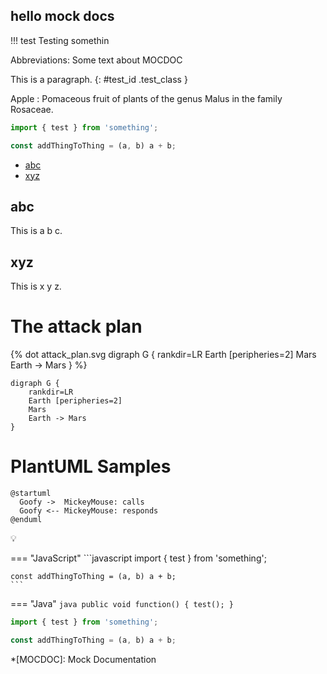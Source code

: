 ## hello mock docs

!!! test
Testing somethin

Abbreviations: 
Some text about MOCDOC

This is a paragraph.
{: #test_id .test_class }

Apple
: Pomaceous fruit of plants of the genus Malus in
the family Rosaceae.

```javascript
import { test } from 'something';

const addThingToThing = (a, b) a + b;
```

- [abc](#abc)
- [xyz](#xyz)

## abc

This is a b c.

## xyz

This is x y z.

# The attack plan

{% dot attack_plan.svg
    digraph G {
        rankdir=LR
        Earth [peripheries=2]
        Mars
        Earth -> Mars
    }
%}

```graphviz dot attack_plan.svg
digraph G {
    rankdir=LR
    Earth [peripheries=2]
    Mars
    Earth -> Mars
}
```

# PlantUML Samples

```plantuml classes="uml myDiagram" alt="Diagram placeholder" title="My diagram"
@startuml
  Goofy ->  MickeyMouse: calls
  Goofy <-- MickeyMouse: responds
@enduml
```

:bulb:

=== "JavaScript"
    ```javascript
    import { test } from 'something';

    const addThingToThing = (a, b) a + b;
    ```

=== "Java"
    ```java
    public void function() {
        test();
    }
    ```

```javascript
import { test } from 'something';

const addThingToThing = (a, b) a + b;
```


*[MOCDOC]: Mock Documentation
